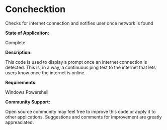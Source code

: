 # Conchecktion
Checks for internet connection and notifies user once network is found

**State of Applicaiton:**

Complete

**Description:**

This code is used to display a prompt once an internet connection is detected. This is, in a way, a continuous ping test to the internet that lets users know once the internet is online. 

**Requirements:**

Windows Powershell

**Community Support:**

Open source community may feel free to improve this code or apply it to other applications. Suggestions and comments for improvement are greatly appreaciated.


